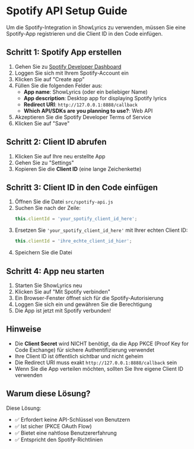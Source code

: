# Spotify API Setup Guide

Um die Spotify-Integration in ShowLyrics zu verwenden, müssen Sie eine Spotify-App registrieren und die Client ID in den Code einfügen.

## Schritt 1: Spotify App erstellen

1. Gehen Sie zu [Spotify Developer Dashboard](https://developer.spotify.com/dashboard)
2. Loggen Sie sich mit Ihrem Spotify-Account ein
3. Klicken Sie auf "Create app"
4. Füllen Sie die folgenden Felder aus:
   - **App name**: ShowLyrics (oder ein beliebiger Name)
   - **App description**: Desktop app for displaying Spotify lyrics
   - **Redirect URI**: `http://127.0.0.1:8888/callback`
   - **Which API/SDKs are you planning to use?**: Web API
5. Akzeptieren Sie die Spotify Developer Terms of Service
6. Klicken Sie auf "Save"

## Schritt 2: Client ID abrufen

1. Klicken Sie auf Ihre neu erstellte App
2. Gehen Sie zu "Settings"
3. Kopieren Sie die **Client ID** (eine lange Zeichenkette)

## Schritt 3: Client ID in den Code einfügen

1. Öffnen Sie die Datei `src/spotify-api.js`
2. Suchen Sie nach der Zeile:
   ```javascript
   this.clientId = 'your_spotify_client_id_here';
   ```
3. Ersetzen Sie `'your_spotify_client_id_here'` mit Ihrer echten Client ID:
   ```javascript
   this.clientId = 'ihre_echte_client_id_hier';
   ```
4. Speichern Sie die Datei

## Schritt 4: App neu starten

1. Starten Sie ShowLyrics neu
2. Klicken Sie auf "Mit Spotify verbinden"
3. Ein Browser-Fenster öffnet sich für die Spotify-Autorisierung
4. Loggen Sie sich ein und gewähren Sie die Berechtigung
5. Die App ist jetzt mit Spotify verbunden!

## Hinweise

- Die **Client Secret** wird NICHT benötigt, da die App PKCE (Proof Key for Code Exchange) für sichere Authentifizierung verwendet
- Ihre Client ID ist öffentlich sichtbar und nicht geheim
- Die Redirect URI muss exakt `http://127.0.0.1:8888/callback` sein
- Wenn Sie die App verteilen möchten, sollten Sie Ihre eigene Client ID verwenden

## Warum diese Lösung?

Diese Lösung:
- ✅ Erfordert keine API-Schlüssel von Benutzern
- ✅ Ist sicher (PKCE OAuth Flow)
- ✅ Bietet eine nahtlose Benutzererfahrung
- ✅ Entspricht den Spotify-Richtlinien